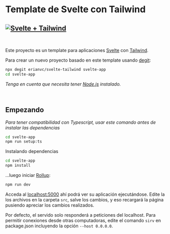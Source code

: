 # Template de Svelte con Tailwind

[![Svelte + Tailwind](https://i.imgur.com/qEDpxJj.png)](https://dev.to/erianvc/configurando-svelte-con-tailwind-52g9)
---
<br>

Este proyecto es un template para aplicaciones [Svelte](https://svelte.dev) con [Tailwind](https://tailwindcss.com/).

Para crear un nuevo proyecto basado en este template usando [degit](https://github.com/Rich-Harris/degit):

```bash
npx degit erianvc/svelte-tailwind svelte-app
cd svelte-app
```

*Tenga en cuenta que necesita tener [Node.js](https://nodejs.org) instalado.*

<br>

## Empezando

*Para tener compatibilidad con Typescript, usar este comando antes de instalar las dependencias*

```bash
cd svelte-app
npm run setup:ts
```

Instalando dependencias

```bash
cd svelte-app
npm install
```

...luego iniciar [Rollup](https://rollupjs.org):

```bash
npm run dev
```

Acceda al [localhost:5000](http://localhost:5000) ahí podrá ver su aplicación ejecutándose. Edite la los archivos en la carpeta `src`, salve los cambios, y eso recargará la página pusiendo apreciar los cambios realizados.

Por defecto, el servido solo responderá a peticiones del localhost. Para permitir conexiones desde otras computadoras, edite el comando `sirv` en package.json incluyendo la opción `--host 0.0.0.0`.
